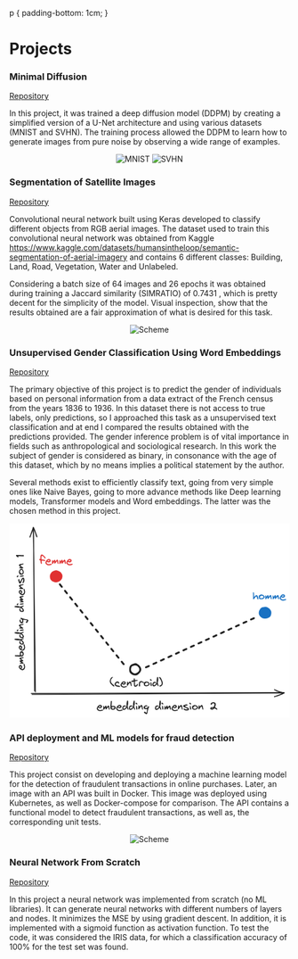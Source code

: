 p {
    padding-bottom: 1cm;
}
# Projects
### Minimal Diffusion
[Repository](https://github.com/danalejosolerma/Segmentation_satellite_images)

In this project, it was trained a deep diffusion model (DDPM) by creating a simplified version of a U-Net architecture and using various datasets (MNIST and SVHN). The training process allowed the DDPM to learn how to generate images from pure noise by observing a wide range of examples.
<p align="center">
  <img src="https://github.com/danalejosolerma/portfolio/blob/main/assets/img/gif-mnist.gif?raw=true" alt="MNIST" width="274" height="274" />
  <img src="https://github.com/danalejosolerma/portfolio/blob/main/assets/img/gif-house-numbers.gif?raw=true" alt="SVHN" width="274" height="274" />
</p>

### Segmentation of Satellite Images
[Repository](https://github.com/danalejosolerma/Segmentation_satellite_images)

Convolutional neural network built using Keras developed to classify different objects from RGB aerial images. The dataset used to train this convolutional neural network was obtained from Kaggle https://www.kaggle.com/datasets/humansintheloop/semantic-segmentation-of-aerial-imagery and contains 6 different classes: Building, Land, Road, Vegetation, Water and Unlabeled.

Considering a batch size of 64 images and 26 epochs it was obtained during training a Jaccard similarity (SIMRATIO) of 0.7431 , which is pretty decent for the simplicity of the model. Visual inspection, show that the results obtained are a fair approximation of what is desired for this task.

<p align="center">
	<img src="https://github.com/danalejosolerma/portfolio/blob/main/assets/img/sample_segmentation.png?raw=true" alt="Scheme" />
</p>

### Unsupervised Gender Classification Using Word Embeddings
[Repository](https://github.com/danalejosolerma/NLP-gender-project)

The primary objective of this project is to predict the gender of individuals based on personal information from a data extract of the French census from the years 1836 to 1936. In this dataset there is not access to true labels, only predictions, so I approached this task as a unsupervised text classification and at end I compared the results obtained with the predictions provided. The gender inference problem is of vital importance in fields such as anthropological and sociological research. In this work the subject of gender is considered as binary, in consonance with the age of this dataset, which by no means implies a political statement by the author.

Several methods exist to efficiently classify text, going from very simple ones like Naive Bayes, going to more advance methods like Deep learning models, Transformer models and Word embeddings. The latter was the chosen method in this project.
<p align="center">
	<img src="https://github.com/danalejosolerma/NLP-gender-project/blob/main/scheme.png?raw=true" alt="Scheme" />
</p>

### API deployment and ML models for fraud detection
[Repository](https://github.com/danalejosolerma/P2_datascientest/tree/main)

This project consist on developing and deploying a machine learning model for the detection of fraudulent transactions in online purchases. Later, an image with an API was built in Docker. This image was deployed using Kubernetes, as well as Docker-compose for comparison. The API contains a functional model to detect fraudulent transactions, as well as, the corresponding unit tests.

<p align="center">
	<img src="https://github.com/danalejosolerma/portfolio/blob/main/assets/img/MLs_metrics.png?raw=true" alt="Scheme" width="411" height="137" />
</p>

### Neural Network From Scratch
[Repository](https://github.com/danalejosolerma/Neural-Network)

In this project a neural network was implemented from scratch (no ML libraries). It can generate neural networks with different numbers of layers and nodes. It minimizes the MSE by using gradient descent. In addition, it is implemented with a sigmoid function as activation function. To test the code, it was considered the IRIS data, for which a classification accuracy of 100% for the test set was found.
